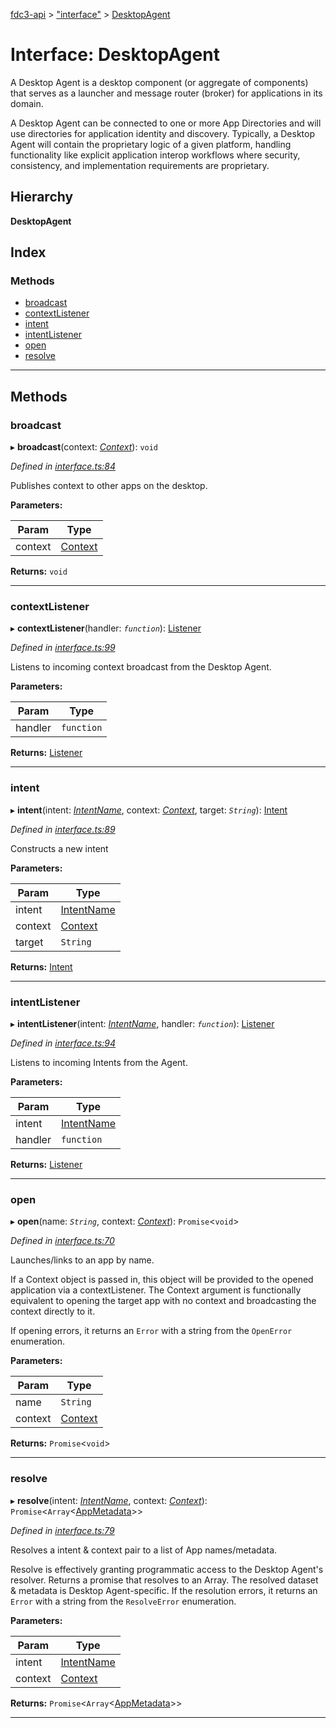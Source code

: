 [fdc3-api](../README.md) > ["interface"](../modules/_interface_.md) > [DesktopAgent](../interfaces/_interface_.desktopagent.md)

# Interface: DesktopAgent

A Desktop Agent is a desktop component (or aggregate of components) that serves as a launcher and message router (broker) for applications in its domain.

A Desktop Agent can be connected to one or more App Directories and will use directories for application identity and discovery. Typically, a Desktop Agent will contain the proprietary logic of a given platform, handling functionality like explicit application interop workflows where security, consistency, and implementation requirements are proprietary.

## Hierarchy

**DesktopAgent**

## Index

### Methods

* [broadcast](_interface_.desktopagent.md#broadcast)
* [contextListener](_interface_.desktopagent.md#contextlistener)
* [intent](_interface_.desktopagent.md#intent)
* [intentListener](_interface_.desktopagent.md#intentlistener)
* [open](_interface_.desktopagent.md#open)
* [resolve](_interface_.desktopagent.md#resolve)

---

## Methods

<a id="broadcast"></a>

###  broadcast

▸ **broadcast**(context: *[Context](../modules/_interface_.md#context)*): `void`

*Defined in [interface.ts:84](https://github.com/nkolba/API/blob/55929a2/src/interface.ts#L84)*

Publishes context to other apps on the desktop.

**Parameters:**

| Param | Type |
| ------ | ------ |
| context | [Context](../modules/_interface_.md#context) |

**Returns:** `void`

___
<a id="contextlistener"></a>

###  contextListener

▸ **contextListener**(handler: *`function`*): [Listener](_interface_.listener.md)

*Defined in [interface.ts:99](https://github.com/nkolba/API/blob/55929a2/src/interface.ts#L99)*

Listens to incoming context broadcast from the Desktop Agent.

**Parameters:**

| Param | Type |
| ------ | ------ |
| handler | `function` |

**Returns:** [Listener](_interface_.listener.md)

___
<a id="intent"></a>

###  intent

▸ **intent**(intent: *[IntentName](../modules/_interface_.md#intentname)*, context: *[Context](../modules/_interface_.md#context)*, target: *`String`*): [Intent](_interface_.intent.md)

*Defined in [interface.ts:89](https://github.com/nkolba/API/blob/55929a2/src/interface.ts#L89)*

Constructs a new intent

**Parameters:**

| Param | Type |
| ------ | ------ |
| intent | [IntentName](../modules/_interface_.md#intentname) |
| context | [Context](../modules/_interface_.md#context) |
| target | `String` |

**Returns:** [Intent](_interface_.intent.md)

___
<a id="intentlistener"></a>

###  intentListener

▸ **intentListener**(intent: *[IntentName](../modules/_interface_.md#intentname)*, handler: *`function`*): [Listener](_interface_.listener.md)

*Defined in [interface.ts:94](https://github.com/nkolba/API/blob/55929a2/src/interface.ts#L94)*

Listens to incoming Intents from the Agent.

**Parameters:**

| Param | Type |
| ------ | ------ |
| intent | [IntentName](../modules/_interface_.md#intentname) |
| handler | `function` |

**Returns:** [Listener](_interface_.listener.md)

___
<a id="open"></a>

###  open

▸ **open**(name: *`String`*, context: *[Context](../modules/_interface_.md#context)*): `Promise`<`void`>

*Defined in [interface.ts:70](https://github.com/nkolba/API/blob/55929a2/src/interface.ts#L70)*

Launches/links to an app by name.

If a Context object is passed in, this object will be provided to the opened application via a contextListener. The Context argument is functionally equivalent to opening the target app with no context and broadcasting the context directly to it.

If opening errors, it returns an `Error` with a string from the `OpenError` enumeration.

**Parameters:**

| Param | Type |
| ------ | ------ |
| name | `String` |
| context | [Context](../modules/_interface_.md#context) |

**Returns:** `Promise`<`void`>

___
<a id="resolve"></a>

###  resolve

▸ **resolve**(intent: *[IntentName](../modules/_interface_.md#intentname)*, context: *[Context](../modules/_interface_.md#context)*): `Promise`<`Array`<[AppMetadata](_interface_.appmetadata.md)>>

*Defined in [interface.ts:79](https://github.com/nkolba/API/blob/55929a2/src/interface.ts#L79)*

Resolves a intent & context pair to a list of App names/metadata.

Resolve is effectively granting programmatic access to the Desktop Agent's resolver. Returns a promise that resolves to an Array. The resolved dataset & metadata is Desktop Agent-specific. If the resolution errors, it returns an `Error` with a string from the `ResolveError` enumeration.

**Parameters:**

| Param | Type |
| ------ | ------ |
| intent | [IntentName](../modules/_interface_.md#intentname) |
| context | [Context](../modules/_interface_.md#context) |

**Returns:** `Promise`<`Array`<[AppMetadata](_interface_.appmetadata.md)>>

___

